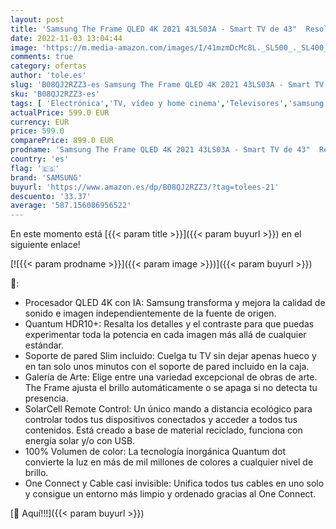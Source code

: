 ```yaml
---
layout: post
title: 'Samsung The Frame QLED 4K 2021 43LS03A - Smart TV de 43"  Resolución 4K UHD  Procesador QLED 4K con IA  HDR 10+  One Connect  Cable casi Invisible  SolarCell Remote Control y Alexa integrada'
date: 2022-11-03 13:04:44
image: 'https://m.media-amazon.com/images/I/41mzmDcMc8L._SL500_._SL400_.jpg'
comments: true
category: ofertas
author: 'tole.es'
slug: 'B08QJ2RZZ3-es Samsung The Frame QLED 4K 2021 43LS03A - Smart TV de 43"...'
sku: 'B08QJ2RZZ3-es'
tags: [ 'Electrónica','TV, vídeo y home cinema','Televisores','samsung','smart','tv','🇪🇸', ]
actualPrice: 599.0 EUR
currency: EUR
price: 599.0
comparePrice: 899.0 EUR
prodname: 'Samsung The Frame QLED 4K 2021 43LS03A - Smart TV de 43"  Resolución 4K UHD  Procesador QLED 4K con IA  HDR 10+  One Connect  Cable casi Invisible  SolarCell Remote Control y Alexa integrada'
country: 'es'
flag: '🇪🇸'
brand: 'SAMSUNG'
buyurl: 'https://www.amazon.es/dp/B08QJ2RZZ3/?tag=tolees-21'
descuento: '33.37'
average: '587.156086956522'
---
```


En este momento está [{{< param title >}}]({{< param buyurl >}}) en el siguiente enlace!

[![{{< param prodname >}}]({{< param image >}})]({{< param buyurl >}})

🔎:

- Procesador QLED 4K con IA: Samsung transforma y mejora la calidad de sonido e imagen independientemente de la fuente de origen.
- Quantum HDR10+: Resalta los detalles y el contraste para que puedas experimentar toda la potencia en cada imagen más allá de cualquier estándar.
- Soporte de pared Slim incluido: Cuelga tu TV sin dejar apenas hueco y en tan solo unos minutos con el soporte de pared incluido en la caja.
- Galería de Arte: Elige entre una variedad excepcional de obras de arte. The Frame ajusta el brillo automáticamente o se apaga si no detecta tu presencia.
- SolarCell Remote Control: Un único mando a distancia ecológico para controlar todos tus dispositivos conectados y acceder a todos tus contenidos. Está creado a base de material reciclado, funciona con energía solar y/o con USB.
- 100% Volumen de color: La tecnología inorgánica Quantum dot convierte la luz en más de mil millones de colores a cualquier nivel de brillo.
- One Connect y Cable casi invisible: Unifica todos tus cables en uno solo y consigue un entorno más limpio y ordenado gracias al One Connect.

[🛒 Aquí!!!]({{< param buyurl >}})
